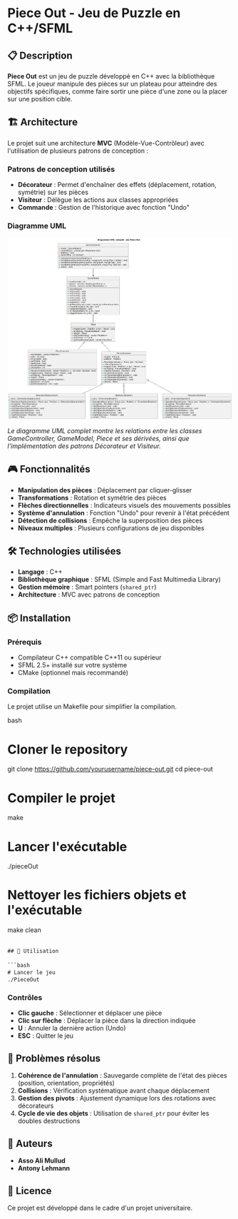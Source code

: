 # Piece Out - Jeu de Puzzle en C++/SFML

## 📋 Description

**Piece Out** est un jeu de puzzle développé en C++ avec la bibliothèque SFML. Le joueur manipule des pièces sur un plateau pour atteindre des objectifs spécifiques, comme faire sortir une pièce d'une zone ou la placer sur une position cible.

## 🏗️ Architecture

Le projet suit une architecture **MVC** (Modèle-Vue-Contrôleur) avec l'utilisation de plusieurs patrons de conception :

### Patrons de conception utilisés

- **Décorateur** : Permet d'enchaîner des effets (déplacement, rotation, symétrie) sur les pièces
- **Visiteur** : Délègue les actions aux classes appropriées
- **Commande** : Gestion de l'historique avec fonction "Undo"

### Diagramme UML

![Diagramme UML du projet Piece Out](diagramme.png)

*Le diagramme UML complet montre les relations entre les classes GameController, GameModel, Piece et ses dérivées, ainsi que l'implémentation des patrons Décorateur et Visiteur.*

## 🎮 Fonctionnalités

- **Manipulation des pièces** : Déplacement par cliquer-glisser
- **Transformations** : Rotation et symétrie des pièces
- **Flèches directionnelles** : Indicateurs visuels des mouvements possibles
- **Système d'annulation** : Fonction "Undo" pour revenir à l'état précédent
- **Détection de collisions** : Empêche la superposition des pièces
- **Niveaux multiples** : Plusieurs configurations de jeu disponibles

## 🛠️ Technologies utilisées

- **Langage** : C++
- **Bibliothèque graphique** : SFML (Simple and Fast Multimedia Library)
- **Gestion mémoire** : Smart pointers (`shared_ptr`)
- **Architecture** : MVC avec patrons de conception

## 📦 Installation

### Prérequis

- Compilateur C++ compatible C++11 ou supérieur
- SFML 2.5+ installé sur votre système
- CMake (optionnel mais recommandé)

### Compilation

Le projet utilise un Makefile pour simplifier la compilation.

bash
# Cloner le repository
git clone https://github.com/yourusername/piece-out.git
cd piece-out

# Compiler le projet
make

# Lancer l'exécutable
./pieceOut

# Nettoyer les fichiers objets et l'exécutable
make clean
```

## 🚀 Utilisation

```bash
# Lancer le jeu
./PieceOut
```

### Contrôles

- **Clic gauche** : Sélectionner et déplacer une pièce
- **Clic sur flèche** : Déplacer la pièce dans la direction indiquée
- **U** : Annuler la dernière action (Undo)
- **ESC** : Quitter le jeu

## 🐛 Problèmes résolus

1. **Cohérence de l'annulation** : Sauvegarde complète de l'état des pièces (position, orientation, propriétés)
2. **Collisions** : Vérification systématique avant chaque déplacement
3. **Gestion des pivots** : Ajustement dynamique lors des rotations avec décorateurs
4. **Cycle de vie des objets** : Utilisation de `shared_ptr` pour éviter les doubles destructions

## 👥 Auteurs

- **Asso Ali Mullud**
- **Antony Lehmann**

## 📝 Licence

Ce projet est développé dans le cadre d'un projet universitaire.
